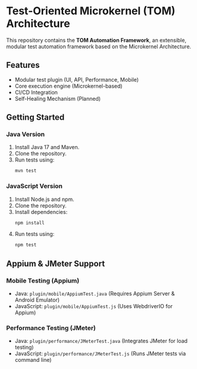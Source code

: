 # Test-Oriented Microkernel (TOM) Architecture

This repository contains the **TOM Automation Framework**, an extensible, modular test automation framework based on the Microkernel Architecture.

## Features
- Modular test plugin (UI, API, Performance, Mobile)
- Core execution engine (Microkernel-based)
- CI/CD Integration
- Self-Healing Mechanism (Planned)

## Getting Started

### Java Version
1. Install Java 17 and Maven.
2. Clone the repository.
3. Run tests using:
   ```sh
   mvn test
   ```

### JavaScript Version
1. Install Node.js and npm.
2. Clone the repository.
3. Install dependencies:
   ```sh
   npm install
   ```
4. Run tests using:
   ```sh
   npm test
   ```

## Appium & JMeter Support

### Mobile Testing (Appium)
- Java: `plugin/mobile/AppiumTest.java` (Requires Appium Server & Android Emulator)
- JavaScript: `plugin/mobile/AppiumTest.js` (Uses WebdriverIO for Appium)

### Performance Testing (JMeter)
- Java: `plugin/performance/JMeterTest.java` (Integrates JMeter for load testing)
- JavaScript: `plugin/performance/JMeterTest.js` (Runs JMeter tests via command line)
